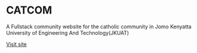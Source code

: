 # CATCOM
A Fullstack community website for the catholic community in Jomo Kenyatta University of Engineering And Technology(JKUAT)

<a href="https://jkuatcatcom.netlify.app/">Visit site</a>
